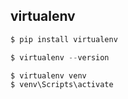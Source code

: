 ## virtualenv

```python
$ pip install virtualenv

$ virtualenv --version

$ virtualenv venv
$ venv\Scripts\activate
```
